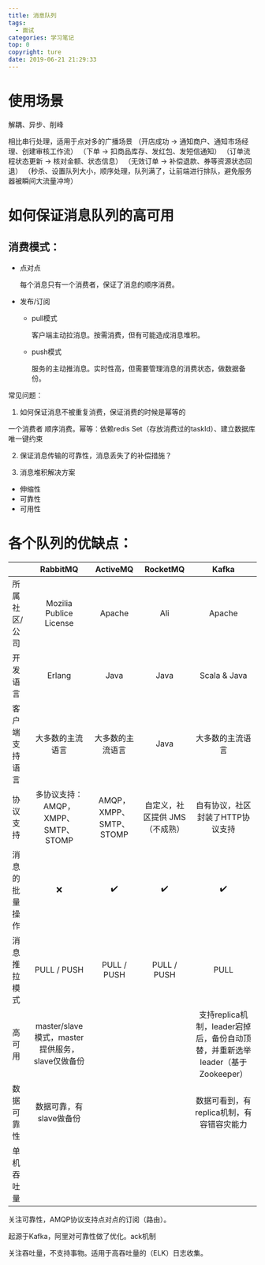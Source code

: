 ```yaml
---
title: 消息队列
tags: 
  - 面试
categories: 学习笔记
top: 0
copyright: ture
date: 2019-06-21 21:29:33
---
```

# 使用场景
解耦、异步、削峰

<!--more-->

相比串行处理，适用于点对多的广播场景
（开店成功 -> 通知商户、通知市场经理、创建审核工作流）
（下单 -> 扣商品库存、发红包、发短信通知）
（订单流程状态更新 -> 核对金额、状态信息）
（无效订单 -> 补偿退款、券等资源状态回退）
（秒杀、设置队列大小，顺序处理，队列满了，让前端进行排队，避免服务器被瞬间大流量冲垮）

# 如何保证消息队列的高可用
## 消费模式：

- 点对点

  每个消息只有一个消费者，保证了消息的顺序消费。

- 发布/订阅

  - pull模式

    客户端主动拉消息。按需消费，但有可能造成消息堆积。

    

  - push模式

    服务的主动推消息。实时性高，但需要管理消息的消费状态，做数据备份。

    

常见问题：

1. 如何保证消息不被重复消费，保证消费的时候是幂等的

一个消费者 顺序消费。幂等：依赖redis Set（存放消费过的taskId）、建立数据库唯一键约束

2. 保证消息传输的可靠性，消息丢失了的补偿措施？

3. 消息堆积解决方案 



- 伸缩性
- 可靠性
- 可用性

# 各个队列的优缺点：

|                |                    RabbitMQ                     |        ActiveMQ         |            RocketMQ            |                            Kafka                             |
| -------------- | :---------------------------------------------: | :---------------------: | :----------------------------: | :----------------------------------------------------------: |
| 所属社区/公司  |             Mozilia Publice License             |         Apache          |              Ali               |                            Apache                            |
| 开发语言       |                     Erlang                      |          Java           |              Java              |                         Scala & Java                         |
| 客户端支持语言 |                大多数的主流语言                 |    大多数的主流语言     |              Java              |                       大多数的主流语言                       |
| 协议支持       |       多协议支持：AMQP，XMPP、SMTP、STOMP       | AMQP，XMPP、SMTP、STOMP | 自定义，社区提供 JMS（不成熟） |               自有协议，社区封装了HTTP协议支持               |
| 消息的批量操作 |                        ❌                        |            ✔️            |               ✔️                |                              ✔️                               |
| 消息推拉模式   |                   PULL / PUSH                   |       PULL / PUSH       |          PULL / PUSH           |                             PULL                             |
| 高可用         | master/slave模式，master提供服务，slave仅做备份 |                         |                                | 支持replica机制，leader宕掉后，备份自动顶替，并重新选举leader（基于Zookeeper） |
| 数据可靠性     |             数据可靠，有slave做备份             |                         |                                |          数据可看到，有replica机制，有容错容灾能力           |
| 单机吞吐量     |                                                 |                         |                                |                                                              |





关注可靠性，AMQP协议支持点对点的订阅（路由）。

起源于Kafka，阿里对可靠性做了优化。ack机制

关注吞吐量，不支持事物。适用于高吞吐量的（ELK）日志收集。

